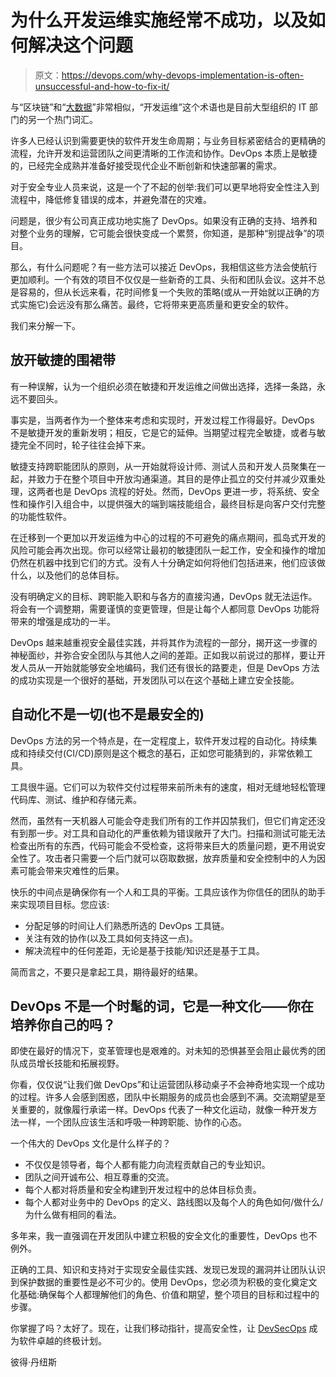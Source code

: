 # 为什么开发运维实施经常不成功，以及如何解决这个问题

> 原文：<https://devops.com/why-devops-implementation-is-often-unsuccessful-and-how-to-fix-it/>

与“区块链”和“[大数据](https://en.wikipedia.org/wiki/Big_data)”非常相似，“开发运维”这个术语也是目前大型组织的 IT 部门的另一个热门词汇。

许多人已经认识到需要更快的软件开发生命周期；与业务目标紧密结合的更精确的流程，允许开发和运营团队之间更清晰的工作流和协作。DevOps 本质上是敏捷的，已经完全成熟并准备好接受现代企业不断创新和快速部署的需求。

对于安全专业人员来说，这是一个了不起的创举:我们可以更早地将安全性注入到流程中，降低修复错误的成本，并避免潜在的灾难。

问题是，很少有公司真正成功地实施了 DevOps。如果没有正确的支持、培养和对整个业务的理解，它可能会很快变成一个累赘，你知道，是那种“别提战争”的项目。

那么，有什么问题呢？有一些方法可以接近 DevOps，我相信这些方法会使航行更加顺利。一个有效的项目不仅仅是一些新奇的工具、头衔和团队会议。这并不总是容易的，但从长远来看，花时间修复一个失败的策略(或从一开始就以正确的方式实施它)会远没有那么痛苦。最终，它将带来更高质量和更安全的软件。

我们来分解一下。

## 放开敏捷的围裙带

有一种误解，认为一个组织必须在敏捷和开发运维之间做出选择，选择一条路，永远不要回头。

事实是，当两者作为一个整体来考虑和实现时，开发过程工作得最好。DevOps 不是敏捷开发的重新发明；相反，它是它的延伸。当期望过程完全敏捷，或者与敏捷完全不同时，轮子往往会掉下来。

敏捷支持跨职能团队的原则，从一开始就将设计师、测试人员和开发人员聚集在一起，并致力于在整个项目中开放沟通渠道。其目的是停止孤立的交付并减少双重处理，这两者也是 DevOps 流程的好处。然而，DevOps 更进一步，将系统、安全性和操作引入组合中，以提供强大的端到端技能组合，最终目标是向客户交付完整的功能性软件。

在迁移到一个更加以开发运维为中心的过程的不可避免的痛点期间，孤岛式开发的风险可能会再次出现。你可以经常让最初的敏捷团队一起工作，安全和操作的增加仍然在机器中找到它们的方式。没有人十分确定如何将他们包括进来，他们应该做什么，以及他们的总体目标。

没有明确定义的目标、跨职能入职和与各方的直接沟通，DevOps 就无法运作。将会有一个调整期，需要谨慎的变更管理，但是让每个人都同意 DevOps 功能将带来的增强是成功的一半。

DevOps 越来越重视安全最佳实践，并将其作为流程的一部分，揭开这一步骤的神秘面纱，并弥合安全团队与其他人之间的差距。正如我以前说过的那样，要让开发人员从一开始就能够安全地编码，我们还有很长的路要走，但是 DevOps 方法的成功实现是一个很好的基础，开发团队可以在这个基础上建立安全技能。

## 自动化不是一切(也不是最安全的)

DevOps 方法的另一个特点是，在一定程度上，软件开发过程的自动化。持续集成和持续交付(CI/CD)原则是这个概念的基石，正如您可能猜到的，非常依赖工具。

工具很牛逼。它们可以为软件交付过程带来前所未有的速度，相对无缝地轻松管理代码库、测试、维护和存储元素。

然而，虽然有一天机器人可能会夺走我们所有的工作并囚禁我们，但它们肯定还没有到那一步。对工具和自动化的严重依赖为错误敞开了大门。扫描和测试可能无法检查出所有的东西，代码可能会不受检查，这将带来巨大的质量问题，更不用说安全性了。攻击者只需要一个后门就可以窃取数据，放弃质量和安全控制中的人为因素可能会带来灾难性的后果。

快乐的中间点是确保你有一个人和工具的平衡。工具应该作为你信任的团队的助手来实现项目目标。您应该:

*   分配足够的时间让人们熟悉所选的 DevOps 工具链。
*   关注有效的协作(以及工具如何支持这一点)。
*   解决流程中的任何差距，无论是基于技能/知识还是基于工具。

简而言之，不要只是拿起工具，期待最好的结果。

## DevOps 不是一个时髦的词，它是一种文化——你在培养你自己的吗？

即使在最好的情况下，变革管理也是艰难的。对未知的恐惧甚至会阻止最优秀的团队成员增长技能和拓展视野。

你看，仅仅说“让我们做 DevOps”和让运营团队移动桌子不会神奇地实现一个成功的过程。许多人会感到困惑，团队中长期服务的成员也会感到不满。交流期望是至关重要的，就像履行承诺一样。DevOps 代表了一种文化运动，就像一种开发方法一样，一个团队应该生活和呼吸一种跨职能、协作的心态。

一个伟大的 DevOps 文化是什么样子的？

*   不仅仅是领导者，每个人都有能力向流程贡献自己的专业知识。
*   团队之间开诚布公、相互尊重的交流。
*   每个人都对将质量和安全构建到开发过程中的总体目标负责。
*   每个人都对业务中的 DevOps 的定义、路线图以及每个人的角色如何/做什么/为什么做有相同的看法。

多年来，我一直强调在开发团队中建立积极的安全文化的重要性，DevOps 也不例外。

正确的工具、知识和支持对于实现安全最佳实践、发现已发现的漏洞并让团队认识到保护数据的重要性是必不可少的。使用 DevOps，您必须为积极的变化奠定文化基础:确保每个人都理解他们的角色、价值和期望，整个项目的目标和过程中的步骤。

你掌握了吗？太好了。现在，让我们移动指针，提高安全性，让 [DevSecOps](https://devops.com/software-compliance-teams-can-learn-a-lot-from-devsecops/) 成为软件卓越的终极计划。

彼得·丹纽斯